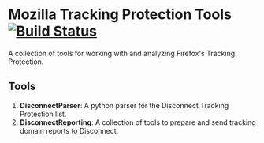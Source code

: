 # Mozilla Tracking Protection Tools [![Build Status](https://travis-ci.org/mozilla/trackingprotection_tools.svg?branch=master)](https://travis-ci.org/mozilla/trackingprotection_tools)

A collection of tools for working with and analyzing Firefox's Tracking
Protection.

## Tools

1. **DisconnectParser**: A python parser for the Disconnect Tracking Protection
   list.
2. **DisconnectReporting**: A collection of tools to prepare and send tracking
   domain reports to Disconnect.
